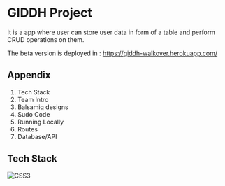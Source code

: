 # GIDDH Project
It is a app where user can store user data in form of a table and perform CRUD operations on them.

The beta version is deployed in : https://giddh-walkover.herokuapp.com/

## Appendix 
1. Tech Stack
2. Team Intro
3. Balsamiq designs
4. Sudo Code
5. Running Locally
6. Routes
7. Database/API

## Tech Stack
![CSS3](https://img.shields.io/badge/css3-%231572B6.svg?style=for-the-badge&logo=css3&logoColor=white)
